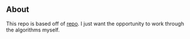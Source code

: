 ## About
This repo is based off of <a href="https://github.com/mgechev/javascript-algorithms/" target="_blank">repo</a>. I just want the opportunity to work through the algorithms myself.
